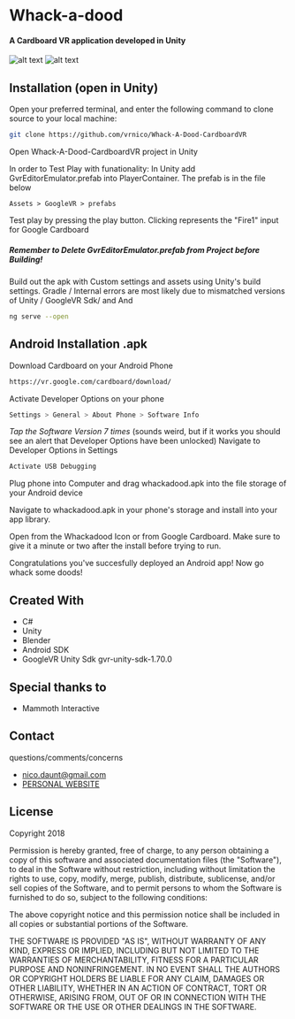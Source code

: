 Whack-a-dood
==========
#### A Cardboard VR application developed in Unity

![alt text](https://i.imgur.com/pyXdFfu.png "screenshotgame")
![alt text](https://i.imgur.com/Cpcd7iN.gif)

## Installation (open in Unity)



Open your preferred terminal, and enter the following command to clone source to your local machine:
```sh
git clone https://github.com/vrnico/Whack-A-Dood-CardboardVR
```

Open  Whack-A-Dood-CardboardVR project in Unity


In order to Test Play with funationality: In Unity add GvrEditorEmulator.prefab into PlayerContainer. The prefab is in the file below
```
Assets > GoogleVR > prefabs
```

Test play by pressing the play button. Clicking represents the "Fire1" input for Google Cardboard


#####  *Remember to Delete GvrEditorEmulator.prefab from Project before Building!*



Build out the apk with Custom settings and assets using Unity's build settings. Gradle / Internal errors are most likely due to mismatched versions of Unity / GoogleVR Sdk/ and And
```sh
ng serve --open
```

## Android Installation .apk

Download Cardboard on your Android Phone
```sh
https://vr.google.com/cardboard/download/
```
Activate Developer Options on your phone
```sh
Settings > General > About Phone > Software Info
```
*Tap the Software Version 7 times* (sounds weird, but if it works you should see an alert that Developer Options have been unlocked) Navigate to Developer Options in Settings
```sh
Activate USB Debugging
```
Plug phone into Computer and drag whackadood.apk into the file storage of your Android device

Navigate to whackadood.apk in your phone's storage and install into your app library.


Open from the Whackadood Icon or from Google Cardboard. Make sure to give it a minute or two after the install before trying to run.


Congratulations you've succesfully deployed an Android app! Now go whack some doods!


## Created With
* C#
* Unity
* Blender
* Android SDK
* GoogleVR Unity Sdk gvr-unity-sdk-1.70.0

## Special thanks to
* Mammoth Interactive


## Contact
questions/comments/concerns
* [nico.daunt@gmail.com](mailto:nico.daunt@gmail.com)
* [PERSONAL WEBSITE](http://www.nicodaunt.com)




## License
Copyright 2018

Permission is hereby granted, free of charge, to any person obtaining a copy of this software and associated documentation files (the "Software"), to deal in the Software without restriction, including without limitation the rights to use, copy, modify, merge, publish, distribute, sublicense, and/or sell copies of the Software, and to permit persons to whom the Software is furnished to do so, subject to the following conditions:

The above copyright notice and this permission notice shall be included in all copies or substantial portions of the Software.

THE SOFTWARE IS PROVIDED "AS IS", WITHOUT WARRANTY OF ANY KIND, EXPRESS OR IMPLIED, INCLUDING BUT NOT LIMITED TO THE WARRANTIES OF MERCHANTABILITY, FITNESS FOR A PARTICULAR PURPOSE AND NONINFRINGEMENT. IN NO EVENT SHALL THE AUTHORS OR COPYRIGHT HOLDERS BE LIABLE FOR ANY CLAIM, DAMAGES OR OTHER LIABILITY, WHETHER IN AN ACTION OF CONTRACT, TORT OR OTHERWISE, ARISING FROM, OUT OF OR IN CONNECTION WITH THE SOFTWARE OR THE USE OR OTHER DEALINGS IN THE SOFTWARE.
